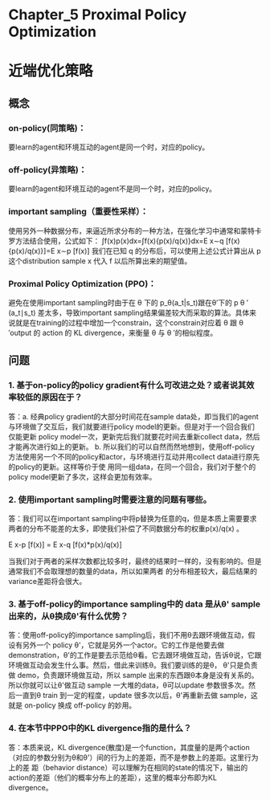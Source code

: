 
# Chapter_5 Proximal Policy Optimization
# 近端优化策略

## 概念
### on-policy(同策略)： 
要learn的agent和环境互动的agent是同一个时，对应的policy。
### off-policy(异策略)： 
要learn的agent和环境互动的agent不是同一个时，对应的policy。
### important sampling（重要性采样）： 
使用另外一种数据分布，来逼近所求分布的一种方法，在强化学习中通常和蒙特卡罗方法结合使用，公式如下：
∫f(x)p(x)dx=∫f(x){p(x)/q(x)}dx=E x∼q [f(x){p(x)/q(x)}]=E x∼p [f(x)] 我们在已知 q 的分布后，可以使用上述公式计算出从 p 这个distribution sample x 代入 f 以后所算出来的期望值。
### Proximal Policy Optimization (PPO)： 
避免在使用important sampling时由于在 θ 下的 p_θ(a_t|s_t)跟在θ′下的 p θ ′(a_t∣s_t) 差太多，导致important sampling结果偏差较大而采取的算法。具体来说就是在training的过程中增加一个constrain，这个constrain对应着 θ 跟 θ ′output 的 action 的 KL divergence，来衡量 θ 与 θ ′的相似程度。

## 问题
###  1. 基于on-policy的policy gradient有什么可改进之处？或者说其效率较低的原因在于？
答：a. 经典policy gradient的大部分时间花在sample data处，即当我们的agent与环境做了交互后，我们就要进行policy model的更新。但是对于一个回合我们仅能更新
policy model一次，更新完后我们就要花时间去重新collect data，然后才能再次进行如上的更新。
  b. 所以我们的可以自然而然地想到，使用off-policy方法使用另一个不同的policy和actor，与环境进行互动并用collect data进行原先的policy的更新。这样等价于使
用同一组data，在同一个回合，我们对于整个的policy model更新了多次，这样会更加有效率。

###  2. 使用important sampling时需要注意的问题有哪些。
答：我们可以在important sampling中将p替换为任意的q，但是本质上需要要求两者的分布不能差的太多，即使我们补偿了不同数据分布的权重p(x)/q(x) 。

E x-p [f(x)] = E x-q [f(x)*p(x)/q(x)]

当我们对于两者的采样次数都比较多时，最终的结果时一样的，没有影响的。但是通常我们不会取理想的数量的data，所以如果两者
的分布相差较大，最后结果的variance差距将会很大。

### 3. 基于off-policy的importance sampling中的 data 是从θ' sample 出来的，从θ换成θ'有什么优势？
答：使用off-policy的importance sampling后，我们不用θ去跟环境做互动，假设有另外一个 policy θ'，它就是另外一个actor。它的工作是他要去做
demonstration，θ'的工作是要去示范给θ看。它去跟环境做互动，告诉θ说，它跟环境做互动会发生什么事。然后，借此来训练θ。我们要训练的是θ，
 θ'只是负责做 demo，负责跟环境做互动，所以 sample 出来的东西跟θ本身是没有关系的。所以你就可以让θ'做互动 sample 一大堆的data，θ可以update
参数很多次。然后一直到θ train 到一定的程度，update 很多次以后，θ'再重新去做 sample，这就是 on-policy 换成 off-policy 的妙用。

###  4. 在本节中PPO中的KL divergence指的是什么？
答：本质来说，KL divergence(散度)是一个function，其度量的是两个action （对应的参数分别为θ和θ'）间的行为上的差距，而不是参数上的差距。这里行为上的差
距（behavior distance）可以理解为在相同的state的情况下，输出的action的差距（他们的概率分布上的差距），这里的概率分布即为KL divergence。
